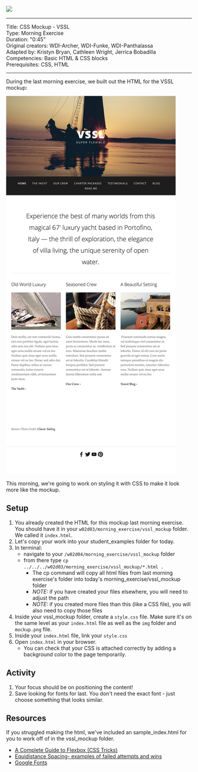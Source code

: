 ![](/ga_cog.png)

<hr>

Title: CSS Mockup - VSSL<br>
Type: Morning Exercise <br>
Duration: "0:45"<br>
Original creators: WDI-Archer, WDI-Funke, WDI-Panthalassa<br>
Adapted by: Kristyn Bryan, Cathleen Wright, Jerrica Bobadilla<br>
Competencies: Basic HTML & CSS blocks<br>
Prerequisites: CSS, HTML <br>

<hr>

During the last morning exercise, we built out the HTML for the VSSL mockup:

![vssl](vssl_mockup/mockup.png)

This morning, we're going to work on styling it with CSS to make it look more like the mockup.

## Setup

1. You already created the HTML for this mockup last morning exercise. You should have it in your `w02d03/morning_exercise/vssl_mockup` folder. We called it `index.html`.
1. Let's copy your work into your student_examples folder for today.
1. In terminal:
    - navigate to your `/w02d04/morning_exercise/vssl_mockup` folder
    - from there type `cp ../../../w02d03/morning_exercise/vssl_mockup/*.html .`
        - The cp command will copy all html files from last morning exercise's folder into today's morning_exercise/vssl_mockup folder
        - _NOTE:_ if you have created your files elsewhere, you will need to adjust the path
        - _NOTE:_ if you created more files than this (like a CSS file), you will also need to copy those files
1. Inside your vssl_mockup folder, create a `style.css` file. Make sure it's on the same level as your `index.html` file as well as the `img` folder and `mockup.png` file.
1. Inside your `index.html` file, link your `style.css`
1. Open `index.html` in your browser.
   - You can check that your CSS is attached correctly by adding a background color to the page temporarily.  

## Activity

1. Your focus should be on positioning the content!
1. Save looking for fonts for last. You don't need the exact font - just choose something that looks similar.

## Resources

If you struggled making the html, we've included an sample_index.html for you to work off of in the vssl_mockup folder.

- [A Complete Guide to Flexbox (CSS Tricks)](https://css-tricks.com/snippets/css/a-guide-to-flexbox/) <br>
- [Equidistance Spacing- examples of failed attempts and wins](https://css-tricks.com/equidistant-objects-with-css/)
- [Google Fonts](https://fonts.google.com/)
